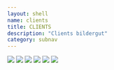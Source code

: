 ```yaml
---
layout: shell
name: clients
title: CLIENTS
description: "Clients bildergut"
category: subnav
---
```


<section id="clients">
<div class="container">

<a href="#"><img src="media/clients1.png"></a>
<a href="#"><img src="media/clients2.png"></a>
<a href="#"><img src="media/clients3.png"></a>
<a href="#"><img src="media/clients4.png"></a>
<a href="#"><img src="media/clients5.png"></a>
<a href="#"><img src="media/clients6.png"></a>

</div>
</section>

